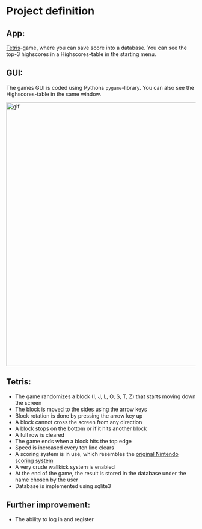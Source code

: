 # Project definition
## App:
[Tetris](https://en.wikipedia.org/wiki/Tetris)-game, where you can save score into a database. You can see the top-3 highscores in a Highscores-table in the starting menu.

## GUI:
The games GUI is coded using Pythons ```pygame```-library. You can also see the Highscores-table in the same window.

<img src=https://github.com/KalleHahl/ot-harjoitustyo/blob/main/documentation/pictures/Untitled.gif alt="gif" width="600" height="700" title="untitled">

## Tetris:
- The game randomizes a block (I, J, L, O, S, T, Z) that starts moving down the screen
- The block is moved to the sides using the arrow keys
- Block rotation is done by pressing the arrow key up
- A block cannot cross the screen from any direction
- A block stops on the bottom or if it hits another block
- A full row is cleared
- The game ends when a block hits the top edge
- Speed is increased every ten line clears
- A scoring system is in use, which resembles the [original Nintendo scoring system](https://tetris.wiki/Scoring#Original_Nintendo_scoring_system)
- A very crude wallkick system is enabled
- At the end of the game, the result is stored in the database under the name chosen by the user
- Database is implemented using sqlite3
## Further improvement:
* The ability to log in and register
